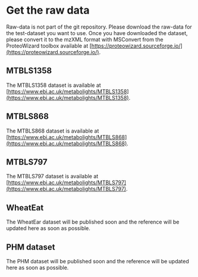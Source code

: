# Get the raw data

Raw-data is not part of the git repository. Please download the raw-data for the test-dataset you want to use.
Once you have downloaded the dataset, please convert it to the mzXML format with MSConvert from the ProteoWizard toolbox available at [https://proteowizard.sourceforge.io/](https://proteowizard.sourceforge.io/). 

## MTBLS1358 
The MTBLS1358 dataset is available at [https://www.ebi.ac.uk/metabolights/MTBLS1358](https://www.ebi.ac.uk/metabolights/MTBLS1358). 

## MTBLS868
The MTBLS868 dataset is available at [https://www.ebi.ac.uk/metabolights/MTBLS868](https://www.ebi.ac.uk/metabolights/MTBLS868).

## MTBLS797
The MTBLS797 dataset is available at [https://www.ebi.ac.uk/metabolights/MTBLS797](https://www.ebi.ac.uk/metabolights/MTBLS797).

## WheatEat
The WheatEar dataset will be published soon and the reference will be updated here as soon as possible.

## PHM dataset
The PHM dataset will be published soon and the reference will be updated here as soon as possible.
